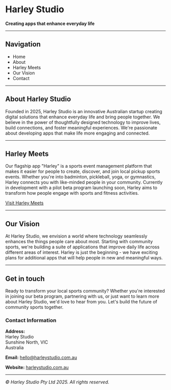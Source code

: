# Harley Studio

**Creating apps that enhance everyday life**

---

## Navigation
- Home
- About
- Harley Meets
- Our Vision
- Contact

---

## About Harley Studio

Founded in 2025, Harley Studio is an innovative Australian startup creating digital solutions that enhance everyday life and bring people together. We believe in the power of thoughtfully designed technology to improve lives, build connections, and foster meaningful experiences. We're passionate about developing apps that make life more engaging and connected.

---

## Harley Meets

Our flagship app "Harley" is a sports event management platform that makes it easier for people to create, discover, and join local pickup sports events. Whether you're into badminton, pickleball, yoga, or gymnastics, Harley connects you with like-minded people in your community. Currently in development with a pilot beta program launching soon, Harley aims to transform how people engage with sports and fitness activities.

[Visit Harley Meets](https://harleymeets.com)

---

## Our Vision

At Harley Studio, we envision a world where technology seamlessly enhances the things people care about most. Starting with community sports, we're building a suite of applications that improve daily life across different areas of interest. Harley is just the beginning - we have exciting plans for additional apps that will help people in new and meaningful ways.

---

## Get in touch

Ready to transform your local sports community? Whether you're interested in joining our beta program, partnering with us, or just want to learn more about Harley Studio, we'd love to hear from you. Let's build the future of community sports together.

### Contact Information

**Address:**  
Harley Studio  
Sunshine North, VIC  
Australia

**Email:** [hello@harleystudio.com.au](mailto:hello@harleystudio.com.au)

**Website:** [harleystudio.com.au](https://harleystudio.com.au)

---

*© Harley Studio Pty Ltd 2025. All rights reserved.*